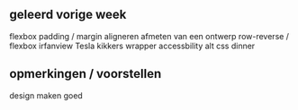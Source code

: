 ## geleerd vorige week

flexbox
padding / margin
aligneren
afmeten van een ontwerp
row-reverse / flexbox
irfanview
Tesla
kikkers
wrapper
accessbility alt
css dinner

## opmerkingen / voorstellen

design maken goed